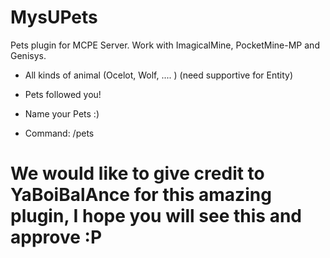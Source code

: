 # MysUPets
Pets plugin for MCPE Server. Work with ImagicalMine, PocketMine-MP and Genisys.

- All kinds of animal (Ocelot, Wolf, .... ) (need supportive for Entity)

- Pets followed you!

- Name your Pets :)
 
- Command: /pets
# We would like to give credit to YaBoiBalAnce for this amazing plugin, I hope you will see this and approve :P 
